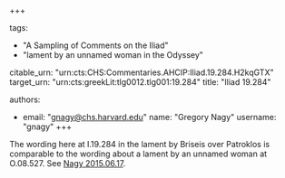 +++

tags:
- "A Sampling of Comments on the Iliad"
- "lament by an unnamed woman in the Odyssey"

citable_urn: "urn:cts:CHS:Commentaries.AHCIP:Iliad.19.284.H2kqGTX"
target_urn: "urn:cts:greekLit:tlg0012.tlg001:19.284"
title: "Iliad 19.284"

authors:
- email: "gnagy@chs.harvard.edu"
  name: "Gregory Nagy"
  username: "gnagy"
+++

<p>The wording here at I.19.284 in the lament by Briseis over Patroklos is comparable to the wording about a lament by an unnamed woman at O.08.527. See <a href="https://classical-inquiries.chs.harvard.edu/an-unnamed-womans-lament-as-a-signal-of-epic-sorrow/">Nagy 2015.06.17</a>.  </p>